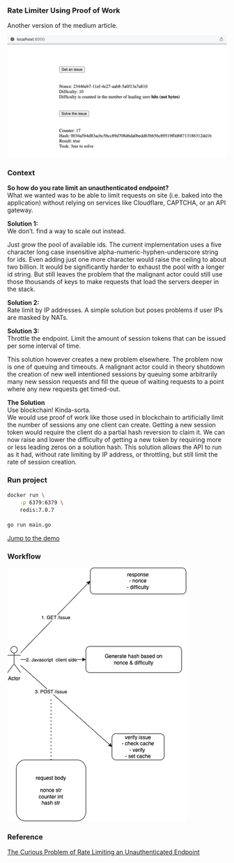 ### Rate Limiter Using Proof of Work
Another version of the medium article.

![alt text](images/demo.png "Demo")

### Context
<b>So how do you rate limit an unauthenticated endpoint?</b><br>
What we wanted was to be able to limit requests on site (i.e. baked into the application) without relying on services like Cloudflare, CAPTCHA, or an API gateway.

<b>Solution 1:</b><br>
We don’t. find a way to scale out instead.<br>

Just grow the pool of available ids. The current implementation uses a five character long case insensitive alpha-numeric-hyphen-underscore string for ids. Even adding just one more character would raise the ceiling to about two billion. It would be significantly harder to exhaust the pool with a longer id string. But still leaves the problem that the malignant actor could still use those thousands of keys to make requests that load the servers deeper in the stack.<br>

<b>Solution 2:</b><br>
Rate limit by IP addresses. A simple solution but poses problems if user IPs are masked by NATs.<br>

<b>Solution 3:</b><br>
Throttle the endpoint. Limit the amount of session tokens that can be issued per some interval of time.<br>

This solution however creates a new problem elsewhere. The problem now is one of queuing and timeouts. A malignant actor could in theory shutdown the creation of new well intentioned sessions by queuing some arbitrarily many new session requests and fill the queue of waiting requests to a point where any new requests get timed-out.<br>

<b>The Solution</b><br>
Use blockchain! Kinda-sorta.<br>
We would use proof of work like those used in blockchain to artificially limit the number of sessions any one client can create. Getting a new session token would require the client do a partial hash reversion to claim it. We can now raise and lower the difficulty of getting a new token by requiring more or less leading zeros on a solution hash. This solution allows the API to run as it had, without rate limiting by IP address, or throttling, but still limit the rate of session creation.

### Run project
```bash
docker run \
    -p 6379:6379 \
    redis:7.0.7

go run main.go
```

[Jump to the demo](http://localhost:8000)

### Workflow
![alt text](images/pow.drawio.png "Workflow")

### Reference
[The Curious Problem of Rate Limiting an Unauthenticated Endpoint](https://medium.com/@jycho1998/the-curious-problem-of-rate-limiting-an-unauthenticated-endpoint-9464e315fdaf)
